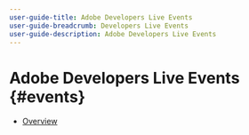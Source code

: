 ```yaml
---
user-guide-title: Adobe Developers Live Events
user-guide-breadcrumb: Developers Live Events
user-guide-description: Adobe Developers Live Events
---
```


# Adobe Developers Live Events {#events}

+ [Overview](overview.md)

<!--

Articles must be added to this TOC file in order to render.

Use this list format to specify links to articles and section headings that expand and collapse in the left rail of the user guide.

An article link CANNOT be used as a section heading.
-->
